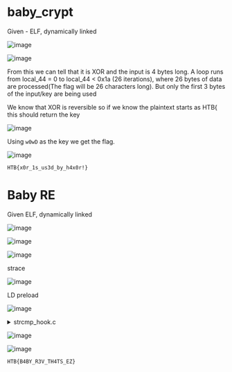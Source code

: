 # baby_crypt

Given - ELF, dynamically linked

![image](https://github.com/user-attachments/assets/876cb84c-688a-4e82-b41f-611b8b0a2507)

![image](https://github.com/user-attachments/assets/3163cf8d-4f2f-41c0-9296-feac3e221ba5)

From this we can tell that it is XOR and the input is 4 bytes long. A loop runs from local_44 = 0 to local_44 < 0x1a (26 iterations), where 26 bytes of data are processed(The flag will be 26 characters long). But only the first 3 bytes of the input/key are being used


We know that XOR is reversible so if we know the plaintext starts as HTB{ this should return the key

![image](https://github.com/user-attachments/assets/1fba98e8-c45a-47fd-8f71-857e99869610)

Using `w0wD` as the key we get the flag.

![image](https://github.com/user-attachments/assets/ed7c286c-8526-4d31-b13b-ef4cc2020c3d)


`HTB{x0r_1s_us3d_by_h4x0r!}`

# Baby RE

Given ELF, dynamically linked

![image](https://github.com/user-attachments/assets/f8ea03d0-f10f-4b80-9ea7-c772cfafdf12)

![image](https://github.com/user-attachments/assets/64609d78-ca4c-4fdd-820e-353dd2ae34d7)


![image](https://github.com/user-attachments/assets/7fa7da9f-8d3e-4689-a00a-c09784dd4d61)

strace

![image](https://github.com/user-attachments/assets/848b5350-4d8c-42a0-908b-6bd007d671b4)


LD preload


![image](https://github.com/user-attachments/assets/30703a0d-8415-44ac-8a76-4899c6c28d99)

<details>

<summary>strcmp_hook.c</summary>


```
   #include <stdio.h>
#include <dlfcn.h>
#include <string.h>
#include <ctype.h>

typedef int (*original_strcmp_t)(const char *, const char *);

static original_strcmp_t original_strcmp;

int strcmp(const char *s1, const char *s2) {
    // Ensure we have the original function
    if (!original_strcmp) {
        original_strcmp = (original_strcmp_t)dlsym(RTLD_NEXT, "strcmp");
    }

    // Print the compared strings as clear text characters
    printf("Compared string (s1): ");
    for (size_t i = 0; s1[i] != '\0'; ++i) {
        unsigned char c = (unsigned char)s1[i];
        putchar(isprint(c) ? c : '.'); // Print a dot for non-printable characters
    }
    printf("\n");

    printf("Compared string (s2): ");
    for (size_t i = 0; s2[i] != '\0'; ++i) {
        unsigned char c = (unsigned char)s2[i];
        putchar(isprint(c) ? c : '.'); // Print a dot for non-printable characters
    }
    printf("\n");

    // Call the original strcmp function
    return original_strcmp(s1, s2);
}

// Compile with:
// gcc -fPIC -shared -o strcmp_hook.so strcmp_hook.c -ldl

```

</details>

![image](https://github.com/user-attachments/assets/6952c08d-0cb0-43cc-9bf8-cce46b653aa0)

![image](https://github.com/user-attachments/assets/c15db02a-1531-404c-b9a7-104407eb4a74)

`HTB{B4BY_R3V_TH4TS_EZ}`

#


